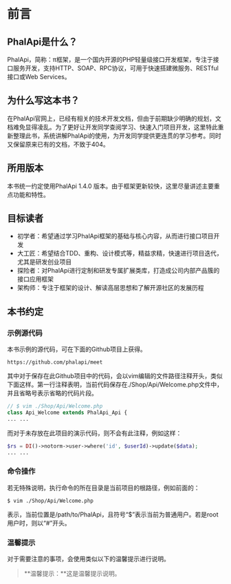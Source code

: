# 前言

## PhalApi是什么？

PhalApi，简称：π框架，是一个国内开源的PHP轻量级接口开发框架，专注于接口服务开发，支持HTTP、SOAP、RPC协议，可用于快速搭建微服务、RESTful接口或Web Services。

## 为什么写这本书？

在PhalApi官网上，已经有相关的技术开发文档，但由于前期缺少明确的规划，文档难免显得凌乱。为了更好让开发同学查阅学习、快速入门项目开发，这里特此重新整理此书，系统讲解PhalApi的使用，为开发同学提供更连贯的学习参考。同时又保留原来已有的文档，不致于404。

## 所用版本

本书统一约定使用PhalApi 1.4.0 版本。由于框架更新较快，这里尽量讲述主要重点功能和特性。  

## 目标读者

 + 初学者：希望通过学习PhalApi框架的基础与核心内容，从而进行接口项目开发
 + 大工匠：希望结合TDD、重构、设计模式等，精益求精，快速进行项目迭代，尤其是研发创业项目
 + 探险者：对PhalApi进行定制和研发专属扩展类库，打造成公司内部产品簇的接口应用框架
 + 架构师：专注于框架的设计、解读高层思想和了解开源社区的发展历程

## 本书约定

### 示例源代码
本书示例的源代码，可在下面的Github项目上获得。  
```
https://github.com/phalapi/meet
```
其中对于保存在此Github项目中的代码，会以vim编辑的文件路径注释开头，类似下面这样。第一行注释表明，当前代码保存在./Shop/Api/Welcome.php文件中，并且省略号表示省略的代码片段。  
```php
// $ vim ./Shop/Api/Welcome.php     
class Api_Welcome extends PhalApi_Api {
... ...
```

而对于未存放在此项目的演示代码，则不会有此注释，例如这样：  
```php
$rs = DI()->notorm->user->where('id', $userId)->update($data);
... ...
```

### 命令操作
若无特殊说明，执行命令的所在目录是当前项目的根路径，例如前面的：  
```
$ vim ./Shop/Api/Welcome.php
```
表示，当前位置是/path/to/PhalApi，且符号“$”表示当前为普通用户。若是root用户时，则以“#”开头。

### 温馨提示
对于需要注意的事项，会使用类似以下的温馨提示进行说明。  
> **温馨提示：**这是温馨提示说明。


